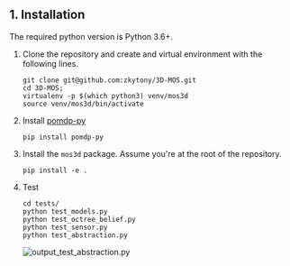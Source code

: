 ## 1. Installation <a name="installation"/>

The required python version is Python 3.6+.

1. Clone the repository and create and virtual environment with the following lines.

    ```
    git clone git@github.com:zkytony/3D-MOS.git
    cd 3D-MOS;
    virtualenv -p $(which python3) venv/mos3d
    source venv/mos3d/bin/activate
    ```

2. Install [pomdp-py](https://github.com/h2r/pomdp-py)

    ```
    pip install pomdp-py
    ```

3. Install the `mos3d` package. Assume you're at the root of the repository.

    ```
    pip install -e .
    ```

4. Test

   ```
   cd tests/
   python test_models.py
   python test_octree_belief.py
   python test_sensor.py
   python test_abstraction.py
   ```

   ![output_test_abstraction.py](docs/figs/sim-example.occ.pn)
